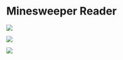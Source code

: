 Minesweeper Reader
===

![](http://i.imgur.com/JKlIJbw.gif)

![](http://i.imgur.com/b13T5wT.png)

![](http://i.imgur.com/QY0zLO7.png)
